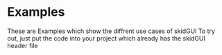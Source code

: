 # Examples
These are Examples which show the diffrent use cases of skidGUI
To try out, just put the code into your project which already has the skidGUI header file
